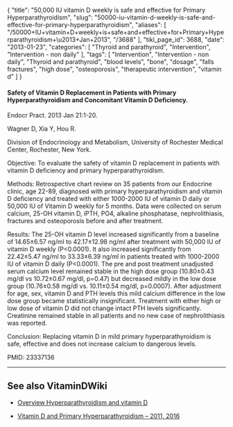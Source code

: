 {
    "title": "50,000 IU vitamin D weekly is safe and effective for Primary Hyperparathyroidism",
    "slug": "50000-iu-vitamin-d-weekly-is-safe-and-effective-for-primary-hyperparathyroidism",
    "aliases": [
        "/50000+IU+vitamin+D+weekly+is+safe+and+effective+for+Primary+Hyperparathyroidism+\u2013+Jan+2013",
        "/3688"
    ],
    "tiki_page_id": 3688,
    "date": "2013-01-23",
    "categories": [
        "Thyroid and parathyroid",
        "Intervention",
        "Intervention - non daily"
    ],
    "tags": [
        "Intervention",
        "Intervention - non daily",
        "Thyroid and parathyroid",
        "blood levels",
        "bone",
        "dosage",
        "falls fractures",
        "high dose",
        "osteoporosis",
        "therapeutic intervention",
        "vitamin d"
    ]
}


#### Safety of Vitamin D Replacement in Patients with Primary Hyperparathyroidism and Concomitant Vitamin D Deficiency.

Endocr Pract. 2013 Jan 21:1-20. 

Wagner D, Xia Y, Hou R.

Division of Endocrinology and Metabolism, University of Rochester Medical Center, Rochester, New York.

Objective: To evaluate the safety of vitamin D replacement in patients with vitamin D deficiency and primary hyperparathyroidism.

Methods: Retrospective chart review on 35 patients from our Endocrine clinic, age 22-89, diagnosed with primary hyperparathyroidism and vitamin D deficiency and treated with either 1000-2000 IU of vitamin D daily or 50,000 IU of Vitamin D weekly for 5 months. Data were collected on serum calcium, 25-OH vitamin D, iPTH, PO4, alkaline phosphatase, nephrolithiasis, fractures and osteoporosis before and after treatment.

Results: The 25-OH vitamin D level increased significantly from a baseline of 14.65±6.57 ng/ml to 42.17±12.98 ng/ml after treatment with 50,000 IU of vitamin D weekly (P<0.0001). It also increased significantly from 22.42±5.47 ng/ml to 33.33±6.39 ng/ml in patients treated with 1000-2000 IU of vitamin D daily (P<0.0001). The pre and post treatment unadjusted serum calcium level remained stable in the high dose group (10.80±0.43 mg/dl vs 10.72±0.67 mg/dl, p=0.47) but decreased mildly in the low dose group (10.76±0.58 mg/dl vs. 10.11±0.54 mg/dl, p=0.0007). After adjustment for age, sex, vitamin D and PTH levels this mild calcium difference in the low dose group became statistically insignificant. Treatment with either high or low dose of vitamin D did not change intact PTH levels significantly. Creatinine remained stable in all patients and no new case of nephrolithiasis was reported.

Conclusion: Replacing vitamin D in mild primary hyperparathyroidism is safe, effective and does not increase calcium to dangerous levels.

PMID:   23337136

---

## See also VitaminDWiki

* [Overview Hyperparathyroidism and vitamin D](/posts/overview-hyperparathyroidism-and-vitamin-d)

* [Vitamin D and Primary Hyperparathyroidism – 2011, 2016](/posts/vitamin-d-and-primary-hyperparathyroidism-2011-2016)
